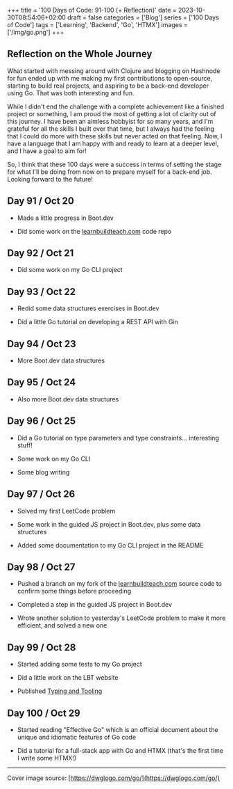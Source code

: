 +++
title = '100 Days of Code: 91-100 (+ Reflection)'
date = 2023-10-30T08:54:06+02:00
draft = false
categories = ['Blog']
series = ['100 Days of Code']
tags = ['Learning', 'Backend', 'Go', 'HTMX']
images = ['/img/go.png']
+++

## Reflection on the Whole Journey

What started with messing around with Clojure and blogging on Hashnode for fun
ended up with me making my first contributions to open-source, starting to
build real projects, and aspiring to be a back-end developer using Go. That was
both interesting and fun.

While I didn't end the challenge with a complete achievement like a finished
project or something, I am proud the most of getting a lot of clarity out of
this journey. I have been an aimless hobbyist for so many years, and I'm
grateful for all the skills I built over that time, but I always had the
feeling that I could do more with these skills but never acted on that feeling.
Now, I have a language that I am happy with and ready to learn at a deeper
level, and I have a goal to aim for!

So, I think that these 100 days were a success in terms of setting the stage
for what I'll be doing from now on to prepare myself for a back-end job.
Looking forward to the future!

## Day 91 / Oct 20

* Made a little progress in Boot.dev
    
* Did some work on the [learnbuildteach.com](http://learnbuildteach.com/) code
  repo
    

## Day 92 / Oct 21

* Did some work on my Go CLI project
    

## Day 93 / Oct 22

* Redid some data structures exercises in Boot.dev
    
* Did a little Go tutorial on developing a REST API with Gin
    

## Day 94 / Oct 23

* More Boot.dev data structures
    

## Day 95 / Oct 24

* Also more Boot.dev data structures
    

## Day 96 / Oct 25

* Did a Go tutorial on type parameters and type constraints... interesting
  stuff!
    
* Some work on my Go CLI
    
* Some blog writing
    

## Day 97 / Oct 26

* Solved my first LeetCode problem
    
* Some work in the guided JS project in Boot.dev, plus some data structures
    
* Added some documentation to my Go CLI project in the README
    

## Day 98 / Oct 27

* Pushed a branch on my fork of the
  [learnbuildteach.com](http://learnbuildteach.com) source code to confirm some
  things before proceeding
    
* Completed a step in the guided JS project in Boot.dev
    
* Wrote another solution to yesterday's LeetCode problem to make it more
  efficient, and solved a new one
    

## Day 99 / Oct 28

* Started adding some tests to my Go project
    
* Did a little work on the LBT website
    
* Published [Typing and Tooling](https://wipdev.netlify.app/posts/typing-and-tooling/)
    

## Day 100 / Oct 29

* Started reading "Effective Go" which is an official document about the unique
  and idiomatic features of Go code
    
* Did a tutorial for a full-stack app with Go and HTMX (that's the first time I
  write some HTMX!)
    

---

Cover image source: [https://dwglogo.com/go/](https://dwglogo.com/go/)
